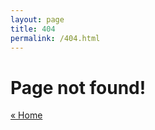 ```yaml
---
layout: page
title: 404
permalink: /404.html
---
```


<div class="container">
    <h1 class="margin-top-bottom">Page not found!</h1>
    <a href="{{ site.baseurl }}/">&laquo; Home</a>
</div>